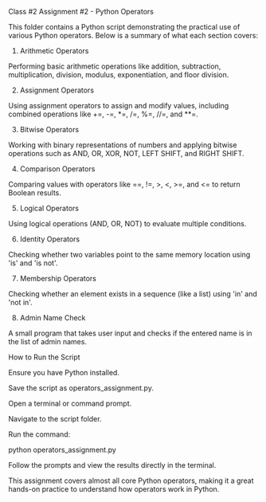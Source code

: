 Class #2 Assignment #2 - Python Operators

This folder contains a Python script demonstrating the practical use of various Python operators. Below is a summary of what each section covers:

1. Arithmetic Operators

Performing basic arithmetic operations like addition, subtraction, multiplication, division, modulus, exponentiation, and floor division.

2. Assignment Operators

Using assignment operators to assign and modify values, including combined operations like +=, -=, *=, /=, %=, //=, and **=.

3. Bitwise Operators

Working with binary representations of numbers and applying bitwise operations such as AND, OR, XOR, NOT, LEFT SHIFT, and RIGHT SHIFT.

4. Comparison Operators

Comparing values with operators like ==, !=, >, <, >=, and <= to return Boolean results.

5. Logical Operators

Using logical operations (AND, OR, NOT) to evaluate multiple conditions.

6. Identity Operators

Checking whether two variables point to the same memory location using 'is' and 'is not'.

7. Membership Operators

Checking whether an element exists in a sequence (like a list) using 'in' and 'not in'.

8. Admin Name Check

A small program that takes user input and checks if the entered name is in the list of admin names.

How to Run the Script

Ensure you have Python installed.

Save the script as operators_assignment.py.

Open a terminal or command prompt.

Navigate to the script folder.

Run the command:

python operators_assignment.py

Follow the prompts and view the results directly in the terminal.

This assignment covers almost all core Python operators, making it a great hands-on practice to understand how operators work in Python.
